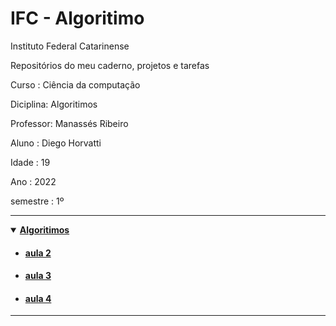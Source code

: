 # IFC - Algoritimo 
Instituto Federal Catarinense

Repositórios do meu caderno, projetos e tarefas

Curso    : Ciência da computação

Diciplina: Algoritimos

Professor: Manassés Ribeiro

Aluno    : Diego Horvatti

Idade    : 19

Ano      : 2022

semestre : 1º

<hr />
<details open>
  <summary><a href="../algoritimos"><b>Algoritimos</b></a></summary>
    <ul>
      <li>
        <a href="./aula_2">
          <h4>aula 2</h4>
        </a>
      </li>
      <li>
        <a href="./aula_3">
          <h4>aula 3</h4>
        </a>
      </li>
      <li>
        <a href="./aula_4">
          <h4>aula 4</h4>
        </a>
      </li>
    </ul>
</details>
<hr />